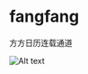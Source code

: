 # fangfang
方方日历连载通道

![Alt text](http://mmbiz.qpic.cn/mmbiz_jpg/S24MiaEQy7czla4tpasUDTpzYFdrvKXeGibibfjiayicicos0WyeibiaMeGocQBYwZzDIvMBibfDf9V2fQZwIYTAy2VX58g/0")
